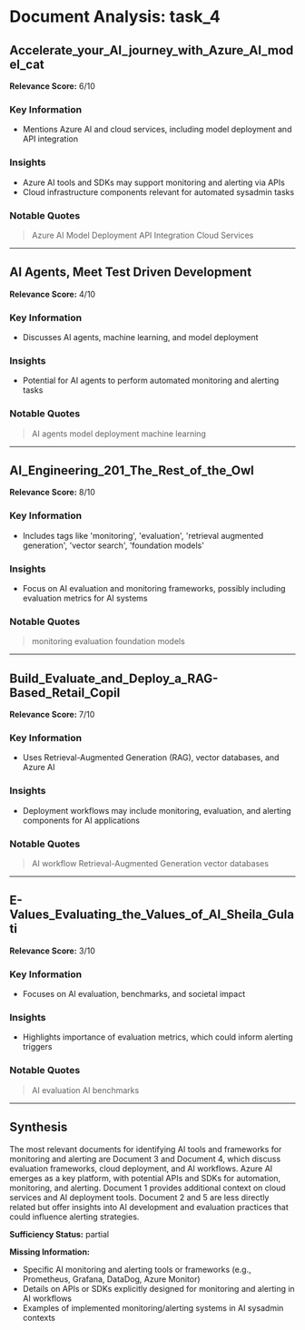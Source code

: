 # Document Analysis: task_4

## Accelerate_your_AI_journey_with_Azure_AI_model_cat
**Relevance Score:** 6/10

### Key Information
- Mentions Azure AI and cloud services, including model deployment and API integration

### Insights
- Azure AI tools and SDKs may support monitoring and alerting via APIs
- Cloud infrastructure components relevant for automated sysadmin tasks

### Notable Quotes
> Azure AI
> Model Deployment
> API Integration
> Cloud Services

---

## AI Agents, Meet Test Driven Development
**Relevance Score:** 4/10

### Key Information
- Discusses AI agents, machine learning, and model deployment

### Insights
- Potential for AI agents to perform automated monitoring and alerting tasks

### Notable Quotes
> AI agents
> model deployment
> machine learning

---

## AI_Engineering_201_The_Rest_of_the_Owl
**Relevance Score:** 8/10

### Key Information
- Includes tags like 'monitoring', 'evaluation', 'retrieval augmented generation', 'vector search', 'foundation models'

### Insights
- Focus on AI evaluation and monitoring frameworks, possibly including evaluation metrics for AI systems

### Notable Quotes
> monitoring
> evaluation
> foundation models

---

## Build_Evaluate_and_Deploy_a_RAG-Based_Retail_Copil
**Relevance Score:** 7/10

### Key Information
- Uses Retrieval-Augmented Generation (RAG), vector databases, and Azure AI

### Insights
- Deployment workflows may include monitoring, evaluation, and alerting components for AI applications

### Notable Quotes
> AI workflow
> Retrieval-Augmented Generation
> vector databases

---

## E-Values_Evaluating_the_Values_of_AI_Sheila_Gulati
**Relevance Score:** 3/10

### Key Information
- Focuses on AI evaluation, benchmarks, and societal impact

### Insights
- Highlights importance of evaluation metrics, which could inform alerting triggers

### Notable Quotes
> AI evaluation
> AI benchmarks

---

## Synthesis
The most relevant documents for identifying AI tools and frameworks for monitoring and alerting are Document 3 and Document 4, which discuss evaluation frameworks, cloud deployment, and AI workflows. Azure AI emerges as a key platform, with potential APIs and SDKs for automation, monitoring, and alerting. Document 1 provides additional context on cloud services and AI deployment tools. Document 2 and 5 are less directly related but offer insights into AI development and evaluation practices that could influence alerting strategies.

**Sufficiency Status:** partial

**Missing Information:**
- Specific AI monitoring and alerting tools or frameworks (e.g., Prometheus, Grafana, DataDog, Azure Monitor)
- Details on APIs or SDKs explicitly designed for monitoring and alerting in AI workflows
- Examples of implemented monitoring/alerting systems in AI sysadmin contexts